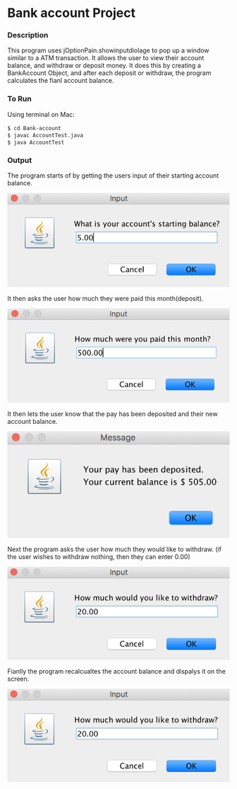 # **B**ank account Project

### Description

This program uses jOptionPain.showinputdiolage to pop up a window similar to a ATM transaction. It allows the user to view their account balance, and withdraw or deposit money. It does this by creating a BankAccount Object, and after each deposit or withdraw, the program calculates the fianl account balance. 

### To Run

Using terminal on Mac:

```
$ cd Bank-account
$ javac AccountTest.java
$ java AccountTest
```

### Output

The program starts of by getting the users input of their starting account balance. 

![1](https://github.com/azamzow/Bank-account/blob/master/1.png?raw=true)

It then asks the user how much they were paid this month(deposit).

![2](https://github.com/azamzow/Bank-account/blob/master/2.png?raw=true)

It then lets the user know that the pay has been deposited and their new account balance. 

![3](https://github.com/azamzow/Bank-account/blob/master/3.png?raw=true)

Next the program asks the user how much they would like to withdraw. (if the user wishes to withdraw nothing, then they can enter 0.00)

![4](https://github.com/azamzow/Bank-account/blob/master/4.png?raw=true)

Fianlly the program recalcualtes the account balance and dispalys it on the screen. 

![4](https://github.com/azamzow/Bank-account/blob/master/4.png?raw=true)
